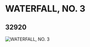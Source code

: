# WATERFALL, NO. 3
## 32920
![WATERFALL, NO. 3](https://lc-www-live-s.legocdn.com/media/bricks/5/2/6185533.jpg)